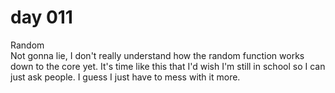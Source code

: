 # day 011
Random<br>
Not gonna lie, I don't really understand how the random function works down to the core yet. It's time like this that I'd wish I'm still in school so I can just ask people. I guess I just have to mess with it more. 